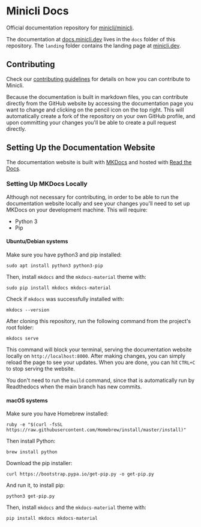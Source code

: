 # Minicli Docs

Official documentation repository for [minicli/minicli](https://github.com/minicli/minicli).

The documentation at [docs.minicli.dev](https://docs.minicli.dev) lives in the `docs` folder of this repository. The `landing` folder contains the landing page at [minicli.dev](https://minicli.dev).

## Contributing

Check our [contributing guidelines](https://github.com/minicli/docs/blob/master/CONTRIBUTING.md) for details on how you can contribute to Minicli.

Because the documentation is built in markdown files, you can contribute directly from the GitHub website by accessing the documentation page you want to change and clicking on the pencil icon on the top right. This will automatically create a fork of the repository on your own GitHub profile, and upon committing your changes you'll be able to create a pull request directly.

## Setting Up the Documentation Website

The documentation website is built with [MKDocs](https://www.mkdocs.org/) and hosted with [Read the Docs](https://readthedocs.org/).

### Setting Up MKDocs Locally

Although not necessary for contributing, in order to be able to run the documentation website locally and see your changes you'll need to set up MKDocs on your development machine. This will require:

- Python 3
- Pip

#### Ubuntu/Debian systems

Make sure you have python3 and pip installed:

```shell
sudo apt install python3 python3-pip
```

Then, install `mkdocs` and the `mkdocs-material` theme with:

```shell
sudo pip install mkdocs mkdocs-material
```

Check if `mkdocs` was successfully installed with:

```shell
mkdocs --version
```

After cloning this repository, run the following command from the project's root folder: 

```shell
mkdocs serve
```

This command will block your terminal, serving the documentation website locally on `http://localhost:8000`. After making changes, you can simply reload the page to see your updates. When you are done, you can hit `CTRL+C` to stop serving the website. 

You don't need to run the `build` command, since that is automatically run by Readthedocs when the main branch has new commits.

#### macOS systems

Make sure you have Homebrew installed:

```shell
ruby -e "$(curl -fsSL https://raw.githubusercontent.com/Homebrew/install/master/install)"
```

Then install Python:

```shell
brew install python
```

Download the pip installer:

```shell
curl https://bootstrap.pypa.io/get-pip.py -o get-pip.py
```

And run it, to install pip:

```shell
python3 get-pip.py
```

Then, install `mkdocs` and the `mkdocs-material` theme with:

```shell
pip install mkdocs mkdocs-material
```